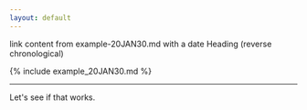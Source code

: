 ```yaml
---
layout: default
---
```


link content from example-20JAN30.md with a date Heading (reverse chronological)

{% include example_20JAN30.md %}

***

Let's see if that works.
